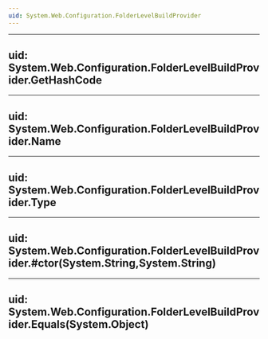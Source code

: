 ```yaml
---
uid: System.Web.Configuration.FolderLevelBuildProvider
---
```


---
uid: System.Web.Configuration.FolderLevelBuildProvider.GetHashCode
---

---
uid: System.Web.Configuration.FolderLevelBuildProvider.Name
---

---
uid: System.Web.Configuration.FolderLevelBuildProvider.Type
---

---
uid: System.Web.Configuration.FolderLevelBuildProvider.#ctor(System.String,System.String)
---

---
uid: System.Web.Configuration.FolderLevelBuildProvider.Equals(System.Object)
---
